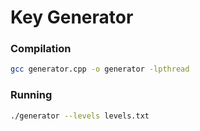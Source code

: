 # Key Generator

### Compilation

```sh
gcc generator.cpp -o generator -lpthread
```

### Running

```sh
./generator --levels levels.txt
```